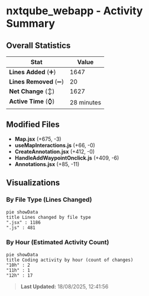 # nxtqube_webapp - Activity Summary 

## Overall Statistics

| Stat                   | Value                                                             |
| ---------------------- | ----------------------------------------------------------------- |
| **Lines Added** (➕)   | 1647                                          |
| **Lines Removed** (➖) | 20                                        |
| **Net Change** (↕)    | 1627                |
| **Active Time** (⌚)   | 28 minutes |


## Modified Files
- **Map.jsx** (+675, -3)
- **useMapInteractions.js** (+66, -0)
- **CreateAnnotation.jsx** (+412, -0)
- **HandleAddWaypointOnclick.js** (+409, -6)
- **Annotations.jsx** (+85, -11)

## Visualizations

### By File Type (Lines Changed)

```mermaid
pie showData
title Lines changed by file type
".jsx" : 1186
".js" : 481
```

### By Hour (Estimated Activity Count)

```mermaid
pie showData
title Coding activity by hour (count of changes)
"10h" : 2
"11h" : 1
"12h" : 17
```


> **Last Updated:** 18/08/2025, 12:41:56
